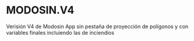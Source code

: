 # MODOSIN.V4
Verisión V4 de Modosin App sin pestaña de proyección de polígonos y con variables finales incluiendo las de inciendios
